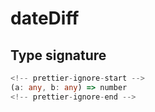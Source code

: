# dateDiff

## Type signature

```typescript
<!-- prettier-ignore-start -->
(a: any, b: any) => number
<!-- prettier-ignore-end -->
```
